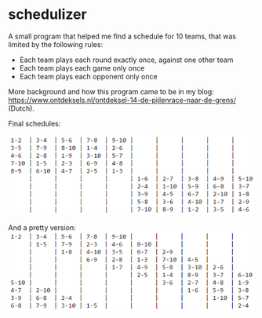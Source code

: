 # schedulizer
A small program that helped me find a schedule for 10 teams, that was limited by the following rules:
- Each team plays each round exactly once, against one other team
- Each team plays each game only once
- Each team plays each opponent only once

More background and how this program came to be in my blog: https://www.ontdeksels.nl/ontdeksel-14-de-pijlenrace-naar-de-grens/ (Dutch).

Final schedules:

![Final schedule (box version)](https://github.com/gkruiger/schedulizer/blob/master/final-schedule-1.png "Final schedule (box version")

And a pretty version:
![Final schedule (pretty version)](https://github.com/gkruiger/schedulizer/blob/master/final-schedule-2.png "Final schedule (pretty version)")
